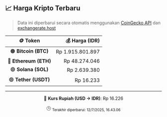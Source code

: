 

<!-- HARGA_KRIPTO -->
## 📈 Harga Kripto Terbaru

> Data ini diperbarui secara otomatis menggunakan [CoinGecko API](https://www.coingecko.com/) dan [exchangerate.host](https://exchangerate.host/)

<div align="center">

| 🪙 Token | 💰 Harga (IDR) |
|:------:|---------------:|
| 🟠 **Bitcoin (BTC)**   | Rp 1.915.801.897 |
| 🔵 **Ethereum (ETH)**  | Rp 48.274.046 |
| 🟣 **Solana (SOL)**    | Rp 2.639.380 |
| 🟢 **Tether (USDT)**   | Rp 16.233 |

---

💱 **Kurs Rupiah (USD → IDR)**: Rp 16.226

🕒 <sub>Terakhir diperbarui: 12/7/2025, 16.43.06</sub>

</div>
<!-- /HARGA_KRIPTO -->